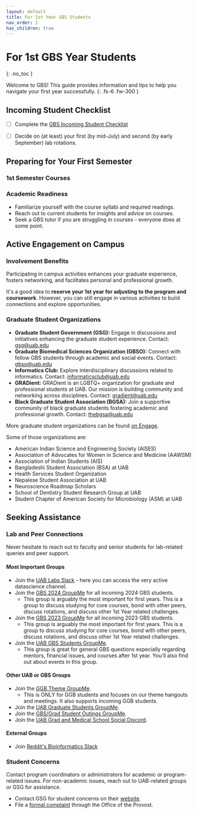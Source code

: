 ```yaml
---
layout: default
title: For 1st Year GBS Students
nav_order: 2
has_children: true
---
```


# For 1st GBS Year Students

{: .no_toc }

Welcome to GBS! This guide provides information and tips to help you navigate your first year successfully.
{: .fs-6 .fw-300 }

## Incoming Student Checklist

- [ ] Complete the [GBS Incoming Student Checklist](https://www.uab.edu/gbs/home/student-resources/incoming-student-checklist)
- [ ] Decide on (at least) your first (by mid-July) and second (by early September) lab rotations.



## Preparing for Your First Semester

### 1st Semester Courses

### Academic Readiness

- Familiarize yourself with the course syllabi and required readings.
- Reach out to current students for insights and advice on courses.
- Seek a GBS tutor if you are struggling in courses - everyone does at some point.

## Active Engagement on Campus

### Involvement Benefits

Participating in campus activities enhances your graduate experience, fosters networking, and facilitates personal and professional growth.

It's a good idea to **reserve your 1st year for adjusting to the program and coursework**. However, you can still engage in various activities to build connections and explore opportunities.

### Graduate Student Organizations

- **Graduate Student Government (GSG):** Engage in discussions and initiatives enhancing the graduate student experience. Contact: <gsg@uab.edu>
- **Graduate Biomedical Sciences Organization (GBSO):** Connect with fellow GBS students through academic and social events. Contact: <gbso@uab.edu>
- **Informatics Club:** Explore interdisciplinary discussions related to informatics. Contact: <informaticsclub@uab.edu>
- **GRADient:** GRADient is an LGBTQ+ organization for graduate and professional students at UAB. Our mission is building community and networking across disciplines. Contact: <gradient@uab.edu>
- **Black Graduate Student Association (BGSA):** Join a supportive community of black graduate students fostering academic and professional growth. Contact: <thebgsa@uab.edu>

More graduate student organizations can be found [on Engage](https://uab.campuslabs.com/engage/organizations?branches=189182&categories=16792).

Some of those organizations are:

- American Indian Science and Engineering Society (AISES)
- Association of Advocates for Women in Science and Medicine (AAWSM)
- Association of Indian Students (AIS)
- Bangladeshi Student Association (BSA) at UAB
- Health Services Student Organization
- Nepalese Student Association at UAB
- Neuroscience Roadmap Scholars
- School of Dentistry Student Research Group at UAB 
- Student Chapter of American Society for Microbiology (ASM) at UAB

## Seeking Assistance

### Lab and Peer Connections

Never hesitate to reach out to faculty and senior students for lab-related queries and peer support.

#### Most Important Groups

- Join the [UAB Labs Slack](https://join.slack.com/t/uablabs/shared_invite/zt-211dwtcgl-d48Ws05G1v4RlIqOZsJULw) - here you can access the very active datascience channel.
- Join the [GBS 2024 GroupMe](https://groupme.com/join_group/102115121/tN8FpFHI) for all incoming 2024 GBS students.
    - This group is arguably the most important for first years. This is a group to discuss studying for core courses, bond with other peers, discuss rotations, and discuss other 1st Year related challenges.
- Join the [GBS 2023 GroupMe](https://groupme.com/join_group/95806485/NclsAaz9) for all incoming 2023 GBS students.
    - This group is arguably the most important for first years. This is a group to discuss studying for core courses, bond with other peers, discuss rotations, and discuss other 1st Year related challenges.
- Join the [UAB GBS Students GroupMe](https://groupme.com/join_group/86582343/fazSR8k7).
    - This group is great for general GBS questions especially regarding mentors, financial issues, and courses after 1st year. You'll also find out about events in this group.

#### Other UAB or GBS Groups

- Join the [GGB Theme GroupMe](https://groupme.com/join_group/72088596/opdT6nbr).
    - This is ONLY for GGB students and focuses on our theme hangouts and meetings. It also supports incoming GGB students.
- Join the [UAB Graduate Students GroupMe](https://groupme.com/join_group/86582191/RBZhVKar).
- Join the [GBS/Grad Student Outings GroupMe](https://groupme.com/join_group/91058169/9h2bIDYC).
- Join the [UAB Grad and Medical School Social Discord](https://discord.gg/HrBcENGRsD).

#### External Groups

- Join [Reddit's Bioinformatics Slack](https://join.slack.com/t/r-bioinformatics/shared_invite/zt-21s6obply-pjGkZYb5~qGQnbhT2bFgdQ)

### Student Concerns

Contact program coordinators or administrators for academic or program-related issues. For non-academic issues, reach out to UAB-related groups or GSG for assistance.

- Contact GSG for student concerns on their [website](https://www.uab.edu/gsg/contact-us).
- File a [formal complaint](https://www.uab.edu/one-stop/policies/complaint-policy) through the Office of the Provost.
